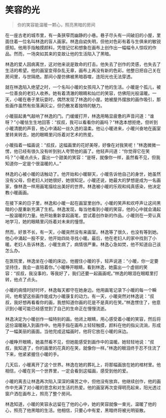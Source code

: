 # 笑容的光
> 你的笑容能温暖一颗心，照亮黑暗的房间

在一座古老的城市里，有一条狭窄而幽静的小巷。巷子尽头有一间破旧的小屋，里面住着一位名叫林逸的盲人画家。林逸自幼失明，但他对色彩有着与生俱来的敏锐感知。他用手指触摸颜料，凭借记忆和想象在画布上创作出一幅幅令人惊叹的作品。然而，一场突如其来的变故让他的生活陷入了黑暗。

林逸的爱人因病离世，这对他来说是致命的打击。他失去了创作的灵感，也失去了生活的希望。他的画室变得杂乱无章，画布上再没有新的色彩。他整日把自己关在房间里，与世隔绝。那间小屋仿佛被黑暗吞噬，连阳光也无法穿透。

就在林逸陷入绝望之时，一个名叫小暖的女孩闯入了他的生活。小暖是个孤儿，被一位善良的老妇人收养。她有着清澈的眼睛和灿烂的笑容，仿佛阳光般温暖。一天，小暖在巷子里玩耍时，偶然发现了林逸的小屋。她被屋外摆放的画作吸引，那些画作虽然有些落满灰尘，但仍散发着独特的魅力。

小暖鼓起勇气敲响了林逸的门。门缓缓打开，林逸用略显疲惫的声音问道：“谁呀？”小暖怯生生地回答：“叔叔，我可以看看你的画吗？”林逸本想拒绝，但听到小暖清脆的声音，他心中涌起一丝久违的温柔。他让小暖进来，小暖兴奋地在画室里转来转去，她的眼睛里闪烁着对艺术的热爱。

小暖指着一幅画说：“叔叔，这幅画里的花好美呀，好像在对我笑呢！”林逸微微一愣，他已经有很久没有听到别人夸赞他的画了。他轻声问道：“你觉得它在笑吗？”小暖点点头，露出一个甜美的笑容：“是呀，就像你一样，虽然看不见，但我知道你一定是个很温暖的人。”

林逸的心被小暖的话触动了。他开始和小暖聊天，小暖告诉他自己的身世，她虽然没有父母，但老妇人对她很好，她很知足。小暖还说，她最大的梦想是成为一名画家，像林逸一样用画笔描绘出美好的世界。林逸被小暖的乐观和纯真感染，他决定教小暖画画。

在接下来的日子里，林逸和小暖一起在画室里创作。小暖的笑声和欢呼声让这间黑暗的小屋重新充满了生机。林逸发现，每当他看到小暖的笑容，他的心中就会涌起一股温暖的力量。他开始重新拿起画笔，尝试着创作新的作品。小暖则在一旁认真地学习，她的眼睛里闪烁着对未来的憧憬。

然而，好景不长，有一天，小暖突然没有来画室。林逸等了很久，也没有等到她。他心中涌起一股不安，他开始四处寻找小暖。最后，他在老妇人的家中找到了小暖。老妇人告诉林逸，小暖生病了，病情很严重。林逸心急如焚，他不知道自己该怎么办。

在医院里，林逸坐在小暖的床边，他握住小暖的手，轻声说道：“小暖，你一定要坚持住，我会一直陪着你。”小暖睁开眼睛，看到林逸，她露出一个虚弱的笑容：“叔叔，我没事的，等我好了，我们还要一起画画呢。”林逸的眼泪在眼眶里打转，他点了点头。

小暖的病情时好时坏，林逸每天都守在她身边。他用画笔记录下小暖的每一个瞬间，他希望这些画作能成为小暖康复的动力。有一天，小暖突然对林逸说：“叔叔，我好想再看看你的画，我想知道你画的花是不是真的在笑。”林逸愣住了，他意识到小暖可能已经感觉到了自己的生命正在慢慢流逝。

林逸决定为小暖创作一幅特别的画。他闭上眼睛，用心感受着小暖的笑容，然后将这份温暖融入到画作中。他用手指在画布上轻轻触摸，颜料在他的指尖流淌，形成了一幅美丽的画面。当他完成这幅画时，他将它放在小暖的床边。

小暖睁开眼睛，她虽然看不见，但她能感受到画作中的温暖。她轻轻地说：“叔叔，我知道了，你的画里的花真的在笑，就像你一样。”林逸的眼泪终于忍不住流了下来，他紧紧握住小暖的手。

几天后，小暖离开了这个世界。林逸在她的葬礼上，将那幅画放在她的棺材里。他相信，小暖在另一个世界里，一定会看到这幅画，感受到他的爱。

小暖的离去让林逸再次陷入深深的痛苦之中，但他没有放弃。他继续创作，他的画作中充满了对小暖的思念和对生活的热爱。他的画室再次变得明亮起来，阳光透过窗户洒在画布上，照亮了整个房间。

林逸知道，小暖的笑容永远留在了他的心中，她的笑容就像一束光，温暖了他的心，照亮了他黑暗的生活。他相信，只要心中有爱，黑暗终将被光明驱散。